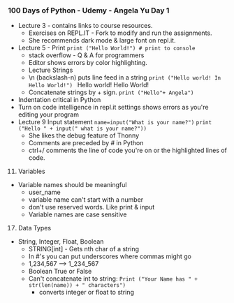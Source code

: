 ### 100 Days of Python - Udemy - Angela Yu Day 1 

- Lecture 3 - contains links to course resources. 
	- Exercises on REPL.IT - Fork to  modify and run the assignments. 
	- She recommends dark mode & large font on repl.it.
- Lecture 5 - Print 
		`print ("Hello World!") # print to console`
	- stack overflow - Q & A for programmers
	- Editor shows errors by color highlighting. 
	- Lecture Strings
	- \n (backslash-n) puts line feed in a string 
		`print ("Hello world! In Hello World!") `
		Hello world!
		Hello World! 
	- Concatenate strings by + sign.
		`print ("Hello"+ Angela")`
- Indentation critical in Python 
- Turn on code intelligence in repl.it settings shows errors as you're editing your program 
- Lecture 9 Input statement
		`name=input("What is your name?")`
		`print ("Hello " + input(" what is your name?"))` 
	- She likes the debug feature of Thonny
	- Comments are preceded by # in Python 
	-  ctrl+/ comments the line of code you're on or the highlighted lines of code. 
11. Variables 
- Variable names should be meaningful 
	- user_name 
	- variable name can't start with a number 
	- don't use reserved words. Like print & input 
	- Variable names are case sensitive 
17.  Data Types
- String, Integer, Float, Boolean 
	- STRING[int] - Gets nth  char of a string 
	- In #'s you can put underscores where commas might go
	- 1,234,567 --> 1_234_567 
	- Boolean True or False 
	- Can't concatenate int to string: 
		`Print ("Your Name has " + str(len(name)) + " characters")`
		-  converts integer or float to string